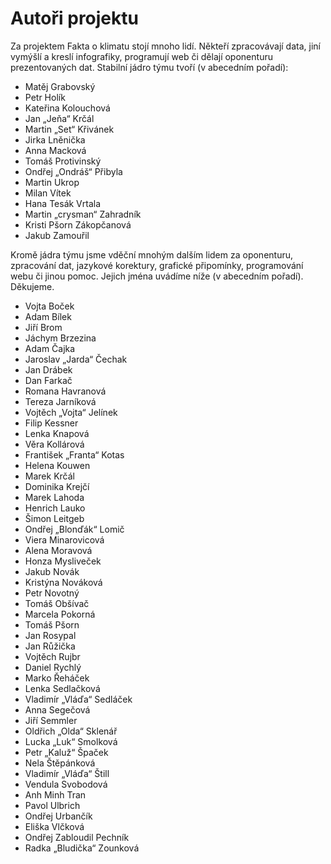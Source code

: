 # Autoři projektu

Za projektem Fakta o klimatu stojí mnoho lidí. Někteří zpracovávají data, jiní vymýšlí a kreslí infografiky, programují web či dělají oponenturu prezentovaných dat. Stabilní jádro týmu tvoří (v abecedním pořadí):

* Matěj Grabovský
* Petr Holík
* Kateřina Kolouchová
* Jan „Jeňa“ Krčál
* Martin „Set“ Křivánek
* Jirka Lněnička
* Anna Macková
* Tomáš Protivinský
* Ondřej „Ondráš“ Přibyla
* Martin Ukrop
* Milan Vítek
* Hana Tesák Vrtala
* Martin „crysman“ Zahradník
* Kristi Pšorn Zákopčanová
* Jakub Zamouřil

Kromě jádra týmu jsme vděční mnohým dalším lidem za oponenturu, zpracování dat, jazykové korektury, grafické připomínky, programování webu či jinou pomoc. Jejich jména uvádíme níže (v abecedním pořadí). Děkujeme.

* Vojta Boček
* Adam Bílek
* Jiří Brom
* Jáchym Brzezina
* Adam Čajka
* Jaroslav „Jarda“ Čechak
* Jan Drábek
* Dan Farkač
* Romana Havranová
* Tereza Jarníková
* Vojtěch „Vojta“ Jelínek
* Filip Kessner
* Lenka Knapová
* Věra Kollárová
* František „Franta“ Kotas
* Helena Kouwen
* Marek Krčál
* Dominika Krejčí
* Marek Lahoda
* Henrich Lauko
* Šimon Leitgeb
* Ondřej „Blonďák“ Lomič
* Viera Minarovicová
* Alena Moravová
* Honza Mysliveček
* Jakub Novák
* Kristýna Nováková
* Petr Novotný
* Tomáš Obšívač
* Marcela Pokorná
* Tomáš Pšorn
* Jan Rosypal
* Jan Růžička
* Vojtěch Rujbr
* Daniel Rychlý
* Marko Řeháček
* Lenka Sedlačková
* Vladimír „Vláďa“ Sedláček
* Anna Segečová
* Jiří Semmler
* Oldřich „Olda“ Sklenář
* Lucka „Luk“ Smolková
* Petr „Kaluž“ Špaček
* Nela Štěpánková
* Vladimír „Vláďa“ Štill
* Vendula Svobodová
* Anh Minh Tran
* Pavol Ulbrich
* Ondřej Urbančík
* Eliška Vlčková
* Ondřej Zabloudil Pechník
* Radka „Bludička“ Zounková
